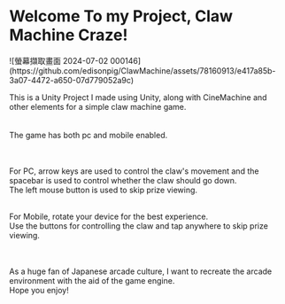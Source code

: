 <h1 Color = "Red">Welcome To my Project, Claw Machine Craze! </h1>
![螢幕擷取畫面 2024-07-02 000146](https://github.com/edisonpig/ClawMachine/assets/78160913/e417a85b-3a07-4472-a650-07d779052a9c)

This is a Unity Project I made using Unity, along with CineMachine and other elements for a simple claw machine game. <br><br><br>
The game has both pc and mobile enabled. <br><br><br>

For PC, arrow keys are used to control the claw's movement and the spacebar is used to control whether the claw should go down.<br>
The left mouse button is used to skip prize viewing.<br><br>

For Mobile, rotate your device for the best experience.<br> Use the buttons for controlling the claw and tap anywhere to skip prize viewing.<br><br><br>


As a huge fan of Japanese arcade culture, I want to recreate the arcade environment with the aid of the game engine.<br>
Hope you enjoy!
